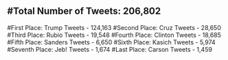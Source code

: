 #Total Number of Tweets: 206,802 
---
#First Place: Trump Tweets - 124,163
#Second Place: Cruz Tweets - 28,650
#Third Place: Rubio Tweets - 19,548
#Fourth Place: Clinton Tweets - 18,685
#Fifth Place: Sanders Tweets - 6,650
#Sixth Place: Kasich Tweets - 5,974
#Seventh Place: Jeb! Tweets - 1,674
#Last Place: Carson Tweets - 1,459
